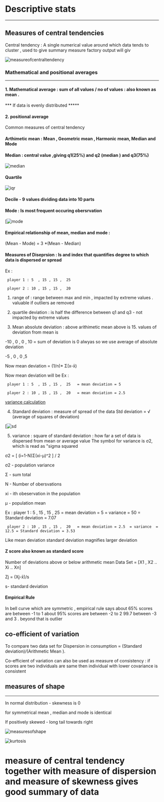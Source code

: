 #  Descriptive stats
----------------------------------
## Measures of central tendencies 

Central tendency : A single numerical value around which data tends to cluster , used to give summary measure 
factory output will giv

![measureofcentraltendency](https://github.com/anil4aws/machine_learning_sample/blob/main/images/measureofcentraltendency.jpg)

### Mathematical and positional averages 
-------------------------------------


#### 1. Mathematical average : sum of all values / no of values : also known as mean . 
*** If data is evenly distributed *****

#### 2. positional average

Common measures of central tendency 

#### Arthimetic mean : Mean , Geometric mean , Harmonic mean, Median and Mode 

#### Median : central value ,giving q1(25%) and q2 (median ) and q3(75%)

![median](https://github.com/anil4aws/machine_learning_sample/blob/main/images/median.jpg)

#### Quartile 
![iqr](https://github.com/anil4aws/machine_learning_sample/blob/main/images/iqr.jpg)


#### Decile - 9 values dividing data into 10 parts

#### Mode : Is most frequent occuring obersrvation 

[![mode](https://github.com/anil4aws/machine_learning_sample/blob/main/images/mode.jpg)

#### Empirical relationship of mean, median and mode :
(Mean - Mode) = 3 *(Mean - Median)



#### Measures of Diseprsion : Is and index that quantifies degree to which data is dispersed or spread

Ex : 

     player 1 : 5  , 15 , 15 ,  25

     player 2 : 10 , 15 , 15 ,  20

1. range of : range between max and min , impacted by extreme values . valuable if outliers ae removed 

2. quartile deviation : is half the difference between q1 and q3 - not impacted by extreme values

3. Mean absolute deviation : above arithimetic mean above is 15. 
values of deviation from mean is

 -10 , 0 , 0 , 10  = sum of deviation is 0 alwyas so we use average of absolute deviation
   
  -5 , 0 , 0 ,5

Now mean deviation = (1/n)* Σ(x-x̄)

Now mean deviation will be 
Ex : 

     player 1 : 5  , 15 , 15 ,  25   = mean deviation = 5

     player 2 : 10 , 15 , 15 ,  20	 = mean deviation = 2.5

[variance calculation](https://github.com/anil4aws/machine_learning_sample/blob/main/images/variance_Calc.jpg)

4. Standard deviation : measure of spread of the data 
Std deviation = √ (average of squares of deviation)

[![sd](https://github.com/anil4aws/machine_learning_sample/blob/main/images/sd.jpg)

5. variance : square of standard deviation  : how far a set of data is dispersed from mean or average value 
The symbol for variance is σ2, which is read as "sigma squared

σ2 =  [ (i=1-N)Σ(xi-μ)^2 ] / 2

σ2 - population variance 

Σ  - sum total 

N - Number of obersvations 

xi - ith obeservation in the population 

μ - population mean 

Ex : player 1 : 5  , 15 , 15 ,  25   = mean deviation = 5    = variance  = 50   = Standard deviation = 7.07

     player 2 : 10 , 15 , 15 ,  20	 = mean deviation = 2.5  = variance  = 12.5 = Standard deviation = 3.53

Like mean deviation standard deviation magnifies larger deviation  


#### Z score also known as standard score 

Number of deviations above or below arithmetic mean 
Data Set = [X1 , X2 .. Xi .. Xn]

Zj = (Xj-x̄)/s

s- standard deviation 

#### Empirical Rule

In bell curve which are symmetric , empirical rule says about  65% scores are between -1 to 1 
about  95% scores are between -2 to 2
99.7 between -3 and 3 . beyond that is outlier 

## co-efficient of variation 
To compare two data set for Dispersion in consumption = (Standard deviation)/(Arithmetic Mean ).

Co-efficient of variation can also be used as measure of consistency : if scores are two individuals are same then individual with lower covariance is consistent 



## measures of shape 
--------------------

In normal distribution - skewness is 0 

for symmetrical mean , median and mode is identical 

If positively skewed - long tail towards right 

![measuresofshape](https://github.com/anil4aws/machine_learning_sample/blob/main/images/measuresofshape.jpg)

![kurtosis](https://github.com/anil4aws/machine_learning_sample/blob/main/images/kurtosis.jpg)


# measure of central tendency together with measure of dispersion and measure of skewness gives good summary of data



